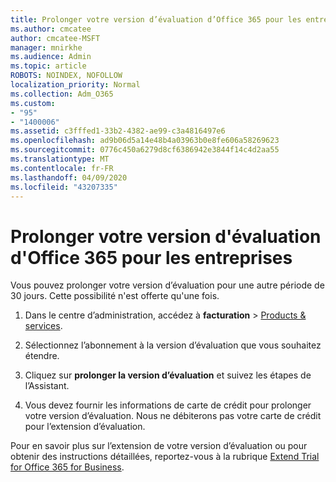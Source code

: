 ```yaml
---
title: Prolonger votre version d’évaluation d’Office 365 pour les entreprises
ms.author: cmcatee
author: cmcatee-MSFT
manager: mnirkhe
ms.audience: Admin
ms.topic: article
ROBOTS: NOINDEX, NOFOLLOW
localization_priority: Normal
ms.collection: Adm_O365
ms.custom:
- "95"
- "1400006"
ms.assetid: c3fffed1-33b2-4382-ae99-c3a4816497e6
ms.openlocfilehash: ad9b06d5a14e48b4a03963b0e8fe606a58269623
ms.sourcegitcommit: 0776c450a6279d8cf6386942e3844f14c4d2aa55
ms.translationtype: MT
ms.contentlocale: fr-FR
ms.lasthandoff: 04/09/2020
ms.locfileid: "43207335"
---
```

# <a name="extend-your-trial-for-office-365-for-business"></a>Prolonger votre version d'évaluation d'Office 365 pour les entreprises

Vous pouvez prolonger votre version d’évaluation pour une autre période de 30 jours. Cette possibilité n'est offerte qu'une fois.
  
1. Dans le centre d’administration, accédez à **facturation** \> [Products & services](https://portal.office.com/adminportal/home#/subscriptions).

2. Sélectionnez l’abonnement à la version d’évaluation que vous souhaitez étendre.

3. Cliquez sur **prolonger la version d’évaluation** et suivez les étapes de l’Assistant.

4. Vous devez fournir les informations de carte de crédit pour prolonger votre version d’évaluation. Nous ne débiterons pas votre carte de crédit pour l’extension d’évaluation.

Pour en savoir plus sur l’extension de votre version d’évaluation ou pour obtenir des instructions détaillées, reportez-vous à la rubrique [Extend Trial for Office 365 for Business](https://docs.microsoft.com/microsoft-365/commerce/extend-your-trial).
